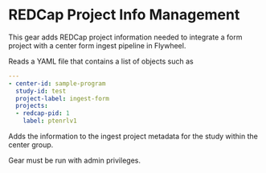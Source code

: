 # REDCap Project Info Management

This gear adds REDCap project information needed to integrate a form project with a center form ingest pipeline in Flywheel.

Reads a YAML file that contains a list of objects such as

```yaml
---
- center-id: sample-program
  study-id: test
  project-label: ingest-form
  projects:
  - redcap-pid: 1
    label: ptenrlv1
```

Adds the information to the ingest project metadata for the study within the center group.

Gear must be run with admin privileges.
